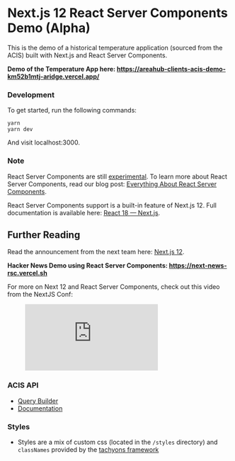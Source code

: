 # Next.js 12 React Server Components Demo (Alpha)

This is the demo of a historical temperature application (sourced from the ACIS) built with Next.js and React Server Components.

**Demo of the Temperature App here: https://areahub-clients-acis-demo-km52b1mtj-aridge.vercel.app/**

### Development

To get started, run the following commands:

```
yarn
yarn dev
```

And visit localhost:3000.

### Note

React Server Components are still [experimental](https://reactjs.org/blog/2020/12/21/data-fetching-with-react-server-components.html). To learn more about React Server Components, read our blog post: [Everything About React Server Components](https://vercel.com/blog/everything-about-react-server-components).

React Server Components support is a built-in feature of Next.js 12. Full documentation is available here: [React 18 — Next.js](https://nextjs.org/docs/advanced-features/react-18).

## Further Reading

Read the announcement from the next team here: [Next.js 12](https://nextjs.org/blog/next-12).

**Hacker News Demo using React Server Components: https://next-news-rsc.vercel.sh**

For more on Next 12 and React Server Components, check out this video from the NextJS Conf:

<figure class="video_container">
  <iframe src="https://www.youtube.com/embed/WlP2TB2ORL4?start=452" frameborder="0" allowfullscreen="true"> </iframe>
</figure>

### ACIS API

- [Query Builder](http://builder.rcc-acis.org/)
- [Documentation](http://www.rcc-acis.org/index.html)

### Styles

- Styles are a mix of custom css (located in the `/styles` directory) and `classNames` provided by the [tachyons framework](https://tachyons.io/docs/)
